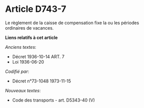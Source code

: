 # Article D743-7

Le règlement de la caisse de compensation fixe la ou les périodes ordinaires de vacances.

**Liens relatifs à cet article**

_Anciens textes_:

  - Décret  1936-10-14 ART. 7
  - Loi   1936-06-20

_Codifié par_:

  - Décret n°73-1048 1973-11-15

_Nouveaux textes_:

  - Code des transports - art. D5343-40 (V)
